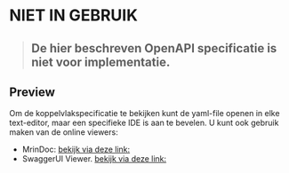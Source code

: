 # NIET IN GEBRUIK

> ## De hier beschreven OpenAPI specificatie is niet voor implementatie.

## Preview
Om de koppelvlakspecificatie te bekijken kunt de yaml-file openen in elke text-editor, maar een specifieke IDE is aan te bevelen. 
U kunt ook gebruik maken van de online viewers:
* MrinDoc: [bekijk via deze link:](https://mrin9.github.io/OpenAPI-Viewer/#/load/https%3A%2F%2Fraw.githubusercontent.com%2FiStandaarden%2FiWlz-indicatie%2Fmaster%2Fapi-specificatie%2Findicatieregister.yaml "https://mrin9.github.io/OpenAPI-Viewer/#/load/https%3A%2F%2Fraw.githubusercontent.com%2FiStandaarden%2FiWlz-indicatie%2Fmaster%2Fapi-specificatie%2Findicatieregister.yaml")
* SwaggerUI Viewer. [bekijk via deze link:](https://editor.swagger.io/?url=https://raw.githubusercontent.com/iStandaarden/iWlz-indicatie/master/api-specificatie/indicatieregister.yaml "https://editor.swagger.io/?url=https://raw.githubusercontent.com/iStandaarden/iWlz-indicatie/master/api-specificatie/indicatieregister.yaml")

